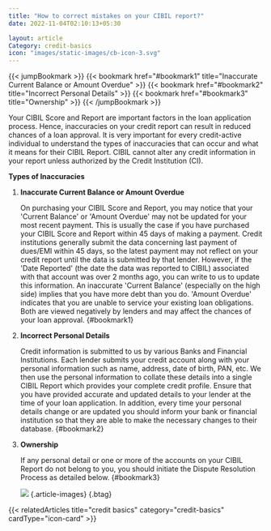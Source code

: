 ```yaml
---
title: "How to correct mistakes on your CIBIL report?"
date: 2022-11-04T02:10:13+05:30

layout: article
Category: credit-basics
icon: "images/static-images/cb-icon-3.svg"
---
```


{{< jumpBookmark >}}
  {{< bookmark href="#bookmark1" title="Inaccurate Current Balance or Amount Overdue" >}}
  {{< bookmark href="#bookmark2" title="Incorrect Personal Details" >}}
  {{< bookmark href="#bookmark3" title="Ownership" >}}
{{< /jumpBookmark >}}

Your CIBIL Score and Report are important factors in the loan application process. Hence, inaccuracies on your credit report can result in reduced chances of a loan approval. It is very important for every credit-active individual to understand the types of inaccuracies that can occur and what it means for their CIBIL Report. CIBIL cannot alter any credit information in your report unless authorized by the Credit Institution (CI).

**Types of Inaccuracies**
1. **Inaccurate Current Balance or Amount Overdue**

    On purchasing your CIBIL Score and Report, you may notice that your 'Current Balance' or 'Amount Overdue' may not be updated for your most recent payment. This is usually the case if you have purchased your CIBIL Score and Report within 45 days of making a payment. Credit institutions generally submit the data concerning last payment of dues/EMI within 45 days, so the latest payment may not reflect on your credit report until the data is submitted by that lender. However, if the 'Date Reported' (the date the data was reported to CIBIL) associated with that account was over 2 months ago, you can write to us to update this information. An inaccurate 'Current Balance' (especially on the high side) implies that you have more debt than you do. 'Amount Overdue' indicates that you are unable to service your existing loan obligations. Both are viewed negatively by lenders and may affect the chances of your loan approval.
    {#bookmark1}

2. **Incorrect Personal Details**

    Credit information is submitted to us by various Banks and Financial Institutions. Each lender submits your credit account along with your personal information such as name, address, date of birth, PAN, etc. We then use the personal information to collate these details into a single CIBIL Report which provides your complete credit profile.
    Ensure that you have provided accurate and updated details to your lender at the time of your loan application. In addition, every time your personal details change or are updated you should inform your bank or financial institution so that they are able to make the necessary changes to their database.
    {#bookmark2}

3. **Ownership**

    If any personal detail or one or more of the accounts on your CIBIL Report do not belong to you, you should initiate the Dispute Resolution Process as detailed below.
    {#bookmark3}

    ![](../../../../images/article-images/image6.png)
    {.article-images}
{.btag}

{{< relatedArticles title="credit basics" category="credit-basics" cardType="icon-card" >}}